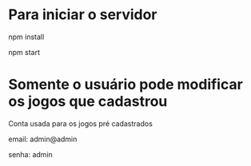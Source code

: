 # Para iniciar o servidor

npm install

npm start

# Somente o usuário pode modificar os jogos que cadastrou

Conta usada para os jogos pré cadastrados

email: admin@admin

senha: admin
